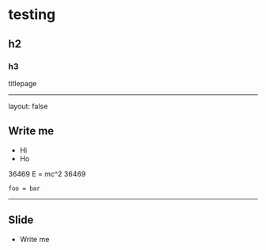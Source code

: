 # testing

## h2

### h3

titlepage

---

layout: false

## Write me

- Hi
- Ho

36469 E = mc^2 36469

~~~
foo = bar
~~~

---

## Slide

- Write me
